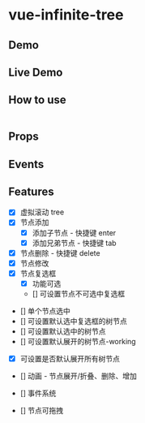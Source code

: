 # vue-infinite-tree

## Demo

## Live Demo

## How to use

```bash

```

## Props

## Events

## Features

- [x] 虚拟滚动 tree
- [x] 节点添加
  - [x] 添加子节点 - 快捷键 enter
  - [x] 添加兄弟节点 - 快捷键 tab
- [x] 节点删除 - 快捷键 delete
- [x] 节点修改
- [x] 节点复选框
  - [x] 功能可选
  - [] 可设置节点不可选中复选框
- [] 单个节点选中
- [] 可设置默认选中复选框的树节点
- [] 可设置默认选中的树节点
- [] 可设置默认展开的树节点-working
- [x] 可设置是否默认展开所有树节点

- [] 动画 - 节点展开/折叠、删除、增加
- [] 事件系统

- [] 节点可拖拽
